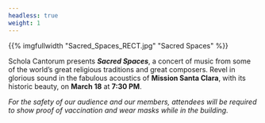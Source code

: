 ```yaml
---
headless: true
weight: 1
---
```


{{% imgfullwidth "Sacred_Spaces_RECT.jpg" "Sacred Spaces" %}}

Schola Cantorum presents _**Sacred Spaces**_, a concert of music from some of the world&rsquo;s great religious traditions and great composers. Revel in glorious sound in the fabulous acoustics of **Mission Santa Clara**, with its historic beauty, on **March 18** at **7:30 PM**.

_For the safety of our audience and our members, attendees will be required to show proof of vaccination and wear masks while in the building._
